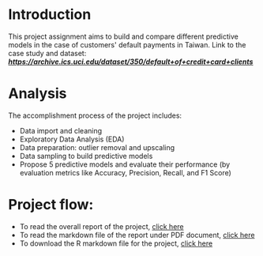 # Introduction
This project assignment aims to build and compare different predictive models in the case of customers' default payments in Taiwan.
Link to the case study and dataset: ***https://archive.ics.uci.edu/dataset/350/default+of+credit+card+clients***

# Analysis
The accomplishment process of the project includes:
- Data import and cleaning
- Exploratory Data Analysis (EDA)
- Data preparation: outlier removal and upscaling
- Data sampling to build predictive models
- Propose 5 predictive models and evaluate their performance (by evaluation metrics like Accuracy, Precision, Recall, and F1 Score)

# Project flow:
- To read the overall report of the project, [click here](Report_Credit_Card_Prediction_Models.pdf)
- To read the markdown file of the report under PDF document, [click here](markdown_pdf_file.pdf)
- To download the R markdown file for the project, [click here](Credit_Card_Approval_prediction.rmd)


